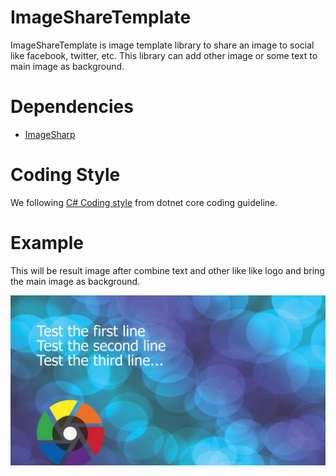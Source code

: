 # ImageShareTemplate
ImageShareTemplate is image template library to share an image to social like facebook, twitter, etc. This library can add other image or some text to main image as background.

# Dependencies
- [ImageSharp](https://github.com/SixLabors/ImageSharp) 

# Coding Style
We following [C# Coding style](https://github.com/dotnet/corefx/blob/master/Documentation/coding-guidelines/coding-style.md) from dotnet core coding guideline.


# Example
This will be result image after combine text and other like like logo and bring the main image as background.

![output](https://raw.githubusercontent.com/aixasz/ImageShareTemplate/develop/ImageShareTemplate.Experiment/output.jpeg)